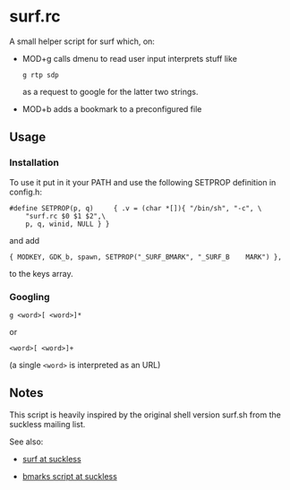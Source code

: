 # surf.rc

A small helper script for surf which, on:

- MOD+g calls dmenu to read user input interprets stuff like

      g rtp sdp

  as a request to google for the latter two strings.

- MOD+b adds a bookmark to a preconfigured file

## Usage

### Installation

To use it put in it your PATH and use the following SETPROP
definition in config.h:

    #define SETPROP(p, q)     { .v = (char *[]){ "/bin/sh", "-c", \
	    "surf.rc $0 $1 $2",\
	    p, q, winid, NULL } }

and add

    { MODKEY, GDK_b, spawn, SETPROP("_SURF_BMARK", "_SURF_B    MARK") },

to the keys array.

### Googling

`g <word>[ <word>]*`

or

`<word>[ <word>]+`

(a single `<word>` is interpreted as an URL)


## Notes

This script is heavily inspired by the original shell version
surf.sh from the suckless mailing list.

See also:

  - [surf at suckless](http://surf.suckless.org)

  - [bmarks script at
    suckless](http://surf.suckless.org/files/bmarks)
